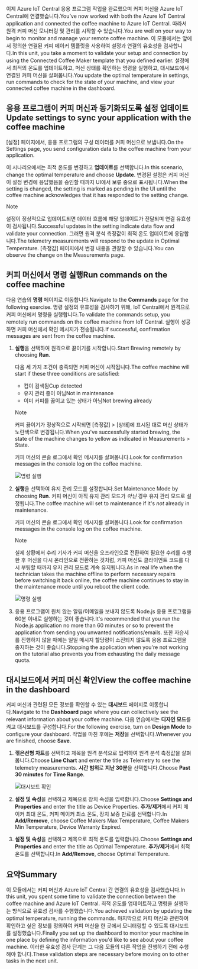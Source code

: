 <span data-ttu-id="c7a3c-101">이제 Azure IoT Central 응용 프로그램 작업을 완료했으며 커피 머신을 Azure IoT Central에 연결했습니다.</span><span class="sxs-lookup"><span data-stu-id="c7a3c-101">You’ve now worked with both the Azure IoT Central application and connected the coffee machine to Azure IoT Central.</span></span> <span data-ttu-id="c7a3c-102">따라서 원격 커피 머신 모니터링 및 관리를 시작할 수 있습니다.</span><span class="sxs-lookup"><span data-stu-id="c7a3c-102">You are well on your way to begin to monitor and manage your remote coffee machine.</span></span> <span data-ttu-id="c7a3c-103">이 모듈에서는 앞에서 정의한 연결된 커피 메이커 템플릿을 사용하여 설정과 연결의 유효성을 검사합니다.</span><span class="sxs-lookup"><span data-stu-id="c7a3c-103">In this unit, you take a moment to validate your setup and connection by using the Connected Coffee Maker template that you defined earlier.</span></span> <span data-ttu-id="c7a3c-104">설정에서 최적의 온도를 업데이트하고, 머신 상태를 확인하는 명령을 실행하고, 대시보드에서 연결된 커피 머신을 살펴봅니다.</span><span class="sxs-lookup"><span data-stu-id="c7a3c-104">You update the optimal temperature in settings, run commands to check for the state of your machine, and view your connected coffee machine in the dashboard.</span></span> 

## <a name="update-settings-to-sync-your-application-with-the-coffee-machine"></a><span data-ttu-id="c7a3c-105">응용 프로그램이 커피 머신과 동기화되도록 설정 업데이트</span><span class="sxs-lookup"><span data-stu-id="c7a3c-105">Update settings to sync your application with the coffee machine</span></span>

<span data-ttu-id="c7a3c-106">[설정] 페이지에서, 응용 프로그램의 구성 데이터를 커피 머신으로 보냅니다.</span><span class="sxs-lookup"><span data-stu-id="c7a3c-106">On the Settings page, you send configuration data to the coffee machine from your application.</span></span> 

<span data-ttu-id="c7a3c-107">이 시나리오에서는 최적 온도를 변경하고 **업데이트**를 선택합니다.</span><span class="sxs-lookup"><span data-stu-id="c7a3c-107">In this scenario, change the optimal temperature and choose **Update**.</span></span> <span data-ttu-id="c7a3c-108">변경된 설정은 커피 머신이 설정 변경에 응답했음을 승인할 때까지 UI에서 보류 중으로 표시됩니다.</span><span class="sxs-lookup"><span data-stu-id="c7a3c-108">When the setting is changed, the setting is marked as pending in the UI until the coffee machine acknowledges that it has responded to the setting change.</span></span> 

> [!NOTE]
> <span data-ttu-id="c7a3c-109">설정이 정상적으로 업데이트되면 데이터 흐름에 해당 업데이트가 전달되며 연결 유효성이 검사됩니다.</span><span class="sxs-lookup"><span data-stu-id="c7a3c-109">Successful updates in the setting indicate data flow and validate your  connection.</span></span> <span data-ttu-id="c7a3c-110">그러면 원격 분석 측정값이 최적 온도 업데이트에 응답합니다.</span><span class="sxs-lookup"><span data-stu-id="c7a3c-110">The telemetry measurements will respond to the update in Optimal  Temperature.</span></span> <span data-ttu-id="c7a3c-111">[측정값] 페이지에서 변경 내용을 관찰할 수 있습니다.</span><span class="sxs-lookup"><span data-stu-id="c7a3c-111">You can observe the change on the Measurements page.</span></span> 

## <a name="run-commands-on-the-coffee-machine"></a><span data-ttu-id="c7a3c-112">커피 머신에서 명령 실행</span><span class="sxs-lookup"><span data-stu-id="c7a3c-112">Run commands on the coffee machine</span></span> 
<span data-ttu-id="c7a3c-113">다음 연습의 **명령** 페이지로 이동합니다.</span><span class="sxs-lookup"><span data-stu-id="c7a3c-113">Navigate to the **Commands** page for the following exercise.</span></span> <span data-ttu-id="c7a3c-114">명령 설정의 유효성을 검사하기 위해, IoT Central에서 원격으로 커피 머신에서 명령을 실행합니다.</span><span class="sxs-lookup"><span data-stu-id="c7a3c-114">To validate the commands setup, you remotely run commands on the coffee machine from IoT Central.</span></span> <span data-ttu-id="c7a3c-115">실행이 성공하면 커피 머신에서 확인 메시지가 전송됩니다.</span><span class="sxs-lookup"><span data-stu-id="c7a3c-115">If successful, confirmation messages are sent from the coffee machine.</span></span>

1. <span data-ttu-id="c7a3c-116">**실행**을 선택하여 원격으로 끓이기를 시작합니다.</span><span class="sxs-lookup"><span data-stu-id="c7a3c-116">Start Brewing remotely by choosing **Run**.</span></span> 
    
    <span data-ttu-id="c7a3c-117">다음 세 가지 조건이 충족되면 커피 머신이 시작됩니다.</span><span class="sxs-lookup"><span data-stu-id="c7a3c-117">The coffee machine will start if these three conditions are satisfied:</span></span>
    - <span data-ttu-id="c7a3c-118">컵이 검색됨</span><span class="sxs-lookup"><span data-stu-id="c7a3c-118">Cup detected</span></span>
    - <span data-ttu-id="c7a3c-119">유지 관리 중이 아님</span><span class="sxs-lookup"><span data-stu-id="c7a3c-119">Not in maintenance</span></span>
    - <span data-ttu-id="c7a3c-120">이미 커피를 끓이고 있는 상태가 아님</span><span class="sxs-lookup"><span data-stu-id="c7a3c-120">Not brewing already</span></span>  

    > [!NOTE]
    > <span data-ttu-id="c7a3c-121">커피 끓이기가 정상적으로 시작되면 [측정값] > [상태]에 표시된 대로 머신 상태가 노란색으로 변경됩니다.</span><span class="sxs-lookup"><span data-stu-id="c7a3c-121">When you've successfully started brewing, the state of the machine changes to yellow as indicated in Measurements > State.</span></span> 
    
    <span data-ttu-id="c7a3c-122">커피 머신의 콘솔 로그에서 확인 메시지를 살펴봅니다.</span><span class="sxs-lookup"><span data-stu-id="c7a3c-122">Look for confirmation messages in the console log on the coffee machine.</span></span> 

    ![명령 실행](../images/4-commands-brewing.png)

1. <span data-ttu-id="c7a3c-124">**실행**을 선택하여 유지 관리 모드를 설정합니다.</span><span class="sxs-lookup"><span data-stu-id="c7a3c-124">Set Maintenance Mode by choosing **Run**.</span></span> <span data-ttu-id="c7a3c-125">커피 머신이 아직 유지 관리 모드가 *아닌* 경우 유지 관리 모드로 설정됩니다.</span><span class="sxs-lookup"><span data-stu-id="c7a3c-125">The coffee machine will set to maintenance if it's *not* already in maintenance.</span></span>
    
    <span data-ttu-id="c7a3c-126">커피 머신의 콘솔 로그에서 확인 메시지를 살펴봅니다.</span><span class="sxs-lookup"><span data-stu-id="c7a3c-126">Look for confirmation messages in the console log on the coffee machine.</span></span> 

    > [!NOTE]
    > <span data-ttu-id="c7a3c-127">실제 상황에서 수리 기사가 커피 머신을 오프라인으로 전환하여 필요한 수리를 수행한 후 머신을 다시 온라인으로 전환하는 것처럼, 커피 머신도 클라이언트 코드를 다시 부팅할 때까지 유지 관리 모드로 계속 유지됩니다.</span><span class="sxs-lookup"><span data-stu-id="c7a3c-127">As in real life when the technician takes the machine offline to perform necessary repairs before switching it back online, the coffee machine continues to stay in the maintenance mode until you reboot the client code.</span></span>

    ![명령 실행](../images/4-commands-maintenance.png)

1. <span data-ttu-id="c7a3c-129">응용 프로그램이 원치 않는 알림/이메일을 보내지 않도록 Node.js 응용 프로그램을 60분 이내로 실행하는 것이 좋습니다.</span><span class="sxs-lookup"><span data-stu-id="c7a3c-129">It's recommended that you run the Node.js application no more than 60 minutes or so to prevent the application from sending you unwanted notifications/emails.</span></span> <span data-ttu-id="c7a3c-130">또한 자습서를 진행하지 않을 때에는 일일 메시지 할당량이 소진되지 않도록 응용 프로그램을 중지하는 것이 좋습니다.</span><span class="sxs-lookup"><span data-stu-id="c7a3c-130">Stopping the application when you're not working on the tutorial also prevents you from exhausting the daily message quota.</span></span>

## <a name="view-the-coffee-machine-in-the-dashboard"></a><span data-ttu-id="c7a3c-131">대시보드에서 커피 머신 확인</span><span class="sxs-lookup"><span data-stu-id="c7a3c-131">View the coffee machine in the dashboard</span></span>
<span data-ttu-id="c7a3c-132">커피 머신과 관련된 모든 정보를 확인할 수 있는 **대시보드** 페이지로 이동합니다.</span><span class="sxs-lookup"><span data-stu-id="c7a3c-132">Navigate to the **Dashboard** page where you can collectively see the relevant information about your coffee machine.</span></span> <span data-ttu-id="c7a3c-133">다음 연습에서는 **디자인 모드**를 켜고 대시보드를 구성합니다.</span><span class="sxs-lookup"><span data-stu-id="c7a3c-133">For the following exercise, turn on **Design Mode** to configure your dashboard.</span></span> <span data-ttu-id="c7a3c-134">작업을 마친 후에는 **저장**을 선택합니다.</span><span class="sxs-lookup"><span data-stu-id="c7a3c-134">Whenever you are finished, choose **Save**.</span></span>

1. <span data-ttu-id="c7a3c-135">**꺾은선형 차트**를 선택하고 제목을 원격 분석으로 입력하여 원격 분석 측정값을 살펴봅니다.</span><span class="sxs-lookup"><span data-stu-id="c7a3c-135">Choose **Line Chart** and enter the title as Telemetry to see the telemetry measurements.</span></span> <span data-ttu-id="c7a3c-136">**시간 범위**로 **지난 30분**을 선택합니다.</span><span class="sxs-lookup"><span data-stu-id="c7a3c-136">Choose **Past 30 minutes** for **Time Range**.</span></span>

    ![대시보드 확인](../images/4-dashboard-a.png)

1. <span data-ttu-id="c7a3c-138">**설정 및 속성**을 선택하고 제목으로 장치 속성을 입력합니다.</span><span class="sxs-lookup"><span data-stu-id="c7a3c-138">Choose **Settings and Properties** and enter the title as Device Properties.</span></span> <span data-ttu-id="c7a3c-139">**추가/제거**에서 커피 메이커 최대 온도, 커피 메이커 최소 온도, 장치 보증 만료를 선택합니다.</span><span class="sxs-lookup"><span data-stu-id="c7a3c-139">In **Add/Remove**, choose Coffee Makers Max Temperature, Coffee Makers Min Temperature, Device Warranty Expired.</span></span> 

1. <span data-ttu-id="c7a3c-140">**설정 및 속성**을 선택하고 제목으로 최적 온도를 입력합니다.</span><span class="sxs-lookup"><span data-stu-id="c7a3c-140">Choose **Settings and Properties** and enter the title as Optimal Temperature.</span></span> <span data-ttu-id="c7a3c-141">**추가/제거**에서 최적 온도를 선택합니다.</span><span class="sxs-lookup"><span data-stu-id="c7a3c-141">In **Add/Remove**, choose Optimal  Temperature.</span></span> 

## <a name="summary"></a><span data-ttu-id="c7a3c-142">요약</span><span class="sxs-lookup"><span data-stu-id="c7a3c-142">Summary</span></span>

<span data-ttu-id="c7a3c-143">이 모듈에서는 커피 머신과 Azure IoT Central 간 연결의 유효성을 검사했습니다.</span><span class="sxs-lookup"><span data-stu-id="c7a3c-143">In this unit, you spent some time to validate the connection between the coffee machine and Azure IoT Central.</span></span> <span data-ttu-id="c7a3c-144">최적 온도를 업데이트하고 명령을 실행하는 방식으로 유효성 검사를 수행했습니다.</span><span class="sxs-lookup"><span data-stu-id="c7a3c-144">You achieved validation by updating the optimal temperature, running the commands.</span></span> <span data-ttu-id="c7a3c-145">마지막으로 커피 머신과 관련하여 확인하고 싶은 정보를 정의하여 커피 머신을 한 곳에서 모니터링할 수 있도록 대시보드를 설정했습니다.</span><span class="sxs-lookup"><span data-stu-id="c7a3c-145">Finally you set up the dashboard to monitor your machine in one place by defining the information you'd like to see about your coffee machine.</span></span> <span data-ttu-id="c7a3c-146">이러한 유효성 검사 단계는 그 다음 모듈의 다른 작업을 진행하기 전에 수행해야 합니다.</span><span class="sxs-lookup"><span data-stu-id="c7a3c-146">These validation steps are necessary before moving on to other tasks in the next unit.</span></span> 